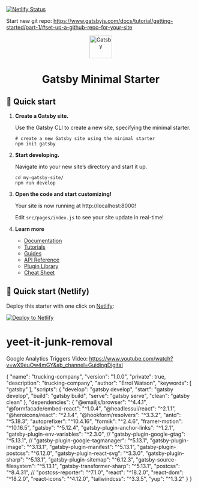 [![Netlify Status](https://api.netlify.com/api/v1/badges/d7ebd9ed-f630-4a8c-bfd7-e696bae0234f/deploy-status)](https://app.netlify.com/sites/yeet-it-junk-removal/deploys)

Start new git repo:
https://www.gatsbyjs.com/docs/tutorial/getting-started/part-1/#set-up-a-github-repo-for-your-site

<p align="center">
  <a href="https://www.gatsbyjs.com/?utm_source=starter&utm_medium=readme&utm_campaign=minimal-starter">
    <img alt="Gatsby" src="https://www.gatsbyjs.com/Gatsby-Monogram.svg" width="60" />
  </a>
</p>
<h1 align="center">
  Gatsby Minimal Starter
</h1>

## 🚀 Quick start

1.  **Create a Gatsby site.**

    Use the Gatsby CLI to create a new site, specifying the minimal starter.

    ```shell
    # create a new Gatsby site using the minimal starter
    npm init gatsby
    ```

2.  **Start developing.**

    Navigate into your new site’s directory and start it up.

    ```shell
    cd my-gatsby-site/
    npm run develop
    ```

3.  **Open the code and start customizing!**

    Your site is now running at http://localhost:8000!

    Edit `src/pages/index.js` to see your site update in real-time!

4.  **Learn more**

    - [Documentation](https://www.gatsbyjs.com/docs/?utm_source=starter&utm_medium=readme&utm_campaign=minimal-starter)
    - [Tutorials](https://www.gatsbyjs.com/docs/tutorial/?utm_source=starter&utm_medium=readme&utm_campaign=minimal-starter)
    - [Guides](https://www.gatsbyjs.com/docs/how-to/?utm_source=starter&utm_medium=readme&utm_campaign=minimal-starter)
    - [API Reference](https://www.gatsbyjs.com/docs/api-reference/?utm_source=starter&utm_medium=readme&utm_campaign=minimal-starter)
    - [Plugin Library](https://www.gatsbyjs.com/plugins?utm_source=starter&utm_medium=readme&utm_campaign=minimal-starter)
    - [Cheat Sheet](https://www.gatsbyjs.com/docs/cheat-sheet/?utm_source=starter&utm_medium=readme&utm_campaign=minimal-starter)

## 🚀 Quick start (Netlify)

Deploy this starter with one click on [Netlify](https://app.netlify.com/signup):

[<img src="https://www.netlify.com/img/deploy/button.svg" alt="Deploy to Netlify" />](https://app.netlify.com/start/deploy?repository=https://github.com/gatsbyjs/gatsby-starter-minimal)

# yeet-it-junk-removal

Google Analytics Triggers Video: https://www.youtube.com/watch?v=wX9euOw4mGY&ab_channel=GuidingDigital


{
  "name": "trucking-company",
  "version": "1.0.0",
  "private": true,
  "description": "trucking-company",
  "author": "Errol Watson",
  "keywords": [
    "gatsby"
  ],
  "scripts": {
    "develop": "gatsby develop",
    "start": "gatsby develop",
    "build": "gatsby build",
    "serve": "gatsby serve",
    "clean": "gatsby clean"
  },
  "dependencies": {
    "@emailjs/browser": "^4.4.1",
    "@formfacade/embed-react": "^1.0.4",
    "@headlessui/react": "^2.1.1",
    "@heroicons/react": "^2.1.4",
    "@hookform/resolvers": "^3.3.2",
    "antd": "^5.18.3",
    "autoprefixer": "^10.4.16",
    "formik": "^2.4.6",
    "framer-motion": "^10.16.5",
    "gatsby": "^5.12.4",
    "gatsby-plugin-anchor-links": "^1.2.1",
    "gatsby-plugin-env-variables": "^2.3.0",
    // "gatsby-plugin-google-gtag": "^5.13.1",
    // "gatsby-plugin-google-tagmanager": "^5.13.1",
    "gatsby-plugin-image": "^3.13.1",
    "gatsby-plugin-manifest": "^5.13.1",
    "gatsby-plugin-postcss": "^6.12.0",
    "gatsby-plugin-react-svg": "^3.3.0",
    "gatsby-plugin-sharp": "^5.13.1",
    "gatsby-plugin-sitemap": "^6.12.3",
    "gatsby-source-filesystem": "^5.13.1",
    "gatsby-transformer-sharp": "^5.13.1",
    "postcss": "^8.4.31",
    // "postcss-reporter": "^7.1.0",
    "react": "^18.2.0",
    "react-dom": "^18.2.0",
    "react-icons": "^4.12.0",
    "tailwindcss": "^3.3.5",
    "yup": "^1.3.2"
  }
}
